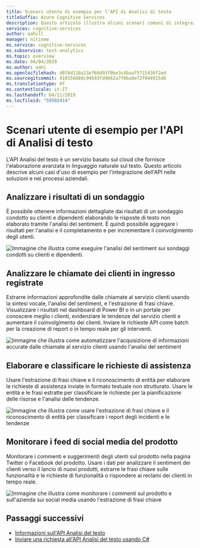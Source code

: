 ```yaml
---
title: Scenari utente di esempio per l'API di Analisi di testo
titleSuffix: Azure Cognitive Services
description: Questo articolo illustra alcuni scenari comuni di integrazione dell'API Analisi del testo nei servizi e nei processi.
services: cognitive-services
author: aahill
manager: nitinme
ms.service: cognitive-services
ms.subservice: text-analytics
ms.topic: overview
ms.date: 04/04/2019
ms.author: aahi
ms.openlocfilehash: d8f8d110a13e768d93f0be3c4baaf5715436f2ed
ms.sourcegitcommit: 41015688dc94593fd9662a7f0ba0e72f044915d6
ms.translationtype: HT
ms.contentlocale: it-IT
ms.lasthandoff: 04/11/2019
ms.locfileid: "59502414"
---
```

# <a name="example-user-scenarios-for-the-text-analytics-api"></a>Scenari utente di esempio per l'API di Analisi di testo

L'API Analisi del testo è un servizio basato sul cloud che fornisce l'elaborazione avanzata in linguaggio naturale sul testo. Questo articolo descrive alcuni casi d'uso di esempio per l'integrazione dell'API nelle soluzioni e nei processi aziendali. 

## <a name="analyze-survey-results"></a>Analizzare i risultati di un sondaggio

È possibile ottenere informazioni dettagliate dai risultati di un sondaggio condotto su clienti e dipendenti elaborando le risposte di testo non elaborato tramite l'analisi del sentiment. È quindi possibile aggregare i risultati per l'analisi e il completamento e per incrementare il coinvolgimento degli utenti.

![Immagine che illustra come eseguire l'analisi del sentiment sui sondaggi condotti su clienti e dipendenti.](media/use-cases/survey-results.svg)

## <a name="analyze-recorded-inbound-customer-calls"></a>Analizzare le chiamate dei clienti in ingresso registrate

Estrarre informazioni approfondite dalle chiamate al servizio clienti usando la sintesi vocale, l'analisi del sentiment, e l'estrazione di frasi chiave. Visualizzare i risultati nel dashboard di Power BI o in un portale per conoscere meglio i clienti, evidenziare le tendenze del servizio clienti e aumentare il coinvolgimento dei clienti. Inviare le richieste API come batch per la creazione di report o in tempo reale per gli interventi. 

![Immagine che illustra come automatizzare l'acquisizione di informazioni accurate dalle chiamate al servizio clienti usando l'analisi del sentiment](media/use-cases/azure-inbound.svg)

## <a name="process-and-categorize-support-incidents"></a>Elaborare e classificare le richieste di assistenza

Usare l'estrazione di frasi chiave e il riconoscimento di entità per elaborare le richieste di assistenza inviate in formato testuale non strutturato. Usare le entità e le frasi estratte per classificare le richieste per la pianificazione delle risorse e l'analisi delle tendenze.

![Immagine che illustra come usare l'estrazione di frasi chiave e il riconoscimento di entità per classificare i report degli incidenti e le tendenze](media/use-cases/support-incidents.svg)

## <a name="monitor-your-products-social-media-feeds"></a>Monitorare i feed di social media del prodotto

Monitorare i commenti e suggerimenti degli utenti sul prodotto nella pagina Twitter o Facebook del prodotto. Usare i dati per analizzare il sentiment dei clienti verso il lancio di nuovi prodotti, estrarre le frasi chiave sulle funzionalità e le richieste di funzionalità o rispondere ai reclami dei clienti in tempo reale.

![Immagine che illustra come monitorare i commenti sul prodotto e sull'azienda sui social media usando l'estrazione di frasi chiave](media/use-cases/social-feed.svg)

## <a name="next-steps"></a>Passaggi successivi

* [Informazioni sull'API Analisi del testo](overview.md)
* [Inviare una richiesta all'API Analisi del testo usando C#](quickstarts/csharp.md)